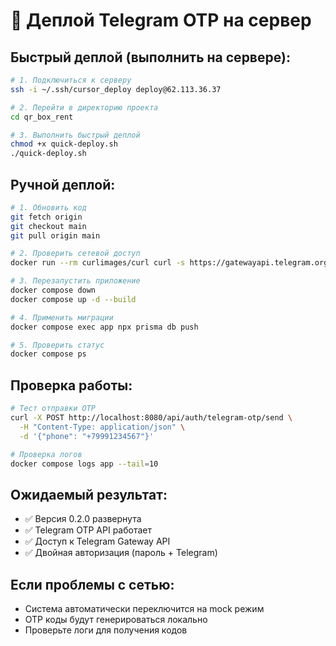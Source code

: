 # 🚀 Деплой Telegram OTP на сервер

## Быстрый деплой (выполнить на сервере):

```bash
# 1. Подключиться к серверу
ssh -i ~/.ssh/cursor_deploy deploy@62.113.36.37

# 2. Перейти в директорию проекта
cd qr_box_rent

# 3. Выполнить быстрый деплой
chmod +x quick-deploy.sh
./quick-deploy.sh
```

## Ручной деплой:

```bash
# 1. Обновить код
git fetch origin
git checkout main
git pull origin main

# 2. Проверить сетевой доступ
docker run --rm curlimages/curl curl -s https://gatewayapi.telegram.org/sendVerificationMessage

# 3. Перезапустить приложение
docker compose down
docker compose up -d --build

# 4. Применить миграции
docker compose exec app npx prisma db push

# 5. Проверить статус
docker compose ps
```

## Проверка работы:

```bash
# Тест отправки OTP
curl -X POST http://localhost:8080/api/auth/telegram-otp/send \
  -H "Content-Type: application/json" \
  -d '{"phone": "+79991234567"}'

# Проверка логов
docker compose logs app --tail=10
```

## Ожидаемый результат:
- ✅ Версия 0.2.0 развернута
- ✅ Telegram OTP API работает
- ✅ Доступ к Telegram Gateway API
- ✅ Двойная авторизация (пароль + Telegram)

## Если проблемы с сетью:
- Система автоматически переключится на mock режим
- OTP коды будут генерироваться локально
- Проверьте логи для получения кодов
